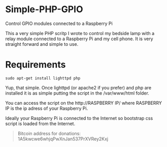 # Simple-PHP-GPIO
Control GPIO modules connected to a Raspberry Pi

This a very simple PHP scritp I wrote to control my bedside lamp with a relay module connected to a Raspberry Pi and my cell phone. It is very straight forward and simple to use.

# Requirements

```
sudo apt-get install lighttpd php
```

Yup, that simple. Once lighttpd (or apache2 if you prefer) and php are installed it is as simple putting the script in the /var/www/html folder.

You can access the script on the http://RASPBERRY IP/ where RASPBERRY IP is the ip adress of your Raspberry Pi.

Ideally your Raspberry Pi is connected to the Internet so bootstrap css script is loaded from the Internet.

>Bitcoin address for donations: 1A5kwcwe6whjqPwXnJan537PrXVRey2Kxj
